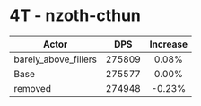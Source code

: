 # 4T - nzoth-cthun
| Actor | DPS | Increase |
|---|:---:|:---:|
|barely_above_fillers|275809|0.08%|
|Base|275577|0.00%|
|removed|274948|-0.23%|
